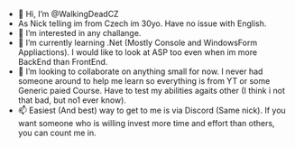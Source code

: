 - 👋 Hi, I’m @WalkingDeadCZ
- As Nick telling im from Czech im 30yo. Have no issue with English.
- 👀 I’m interested in any challange.
- 🌱 I’m currently learning .Net (Mostly Console and WindowsForm Appliactions). I would like to look at ASP too even when im more BackEnd than FrontEnd.
- 💞️ I’m looking to collaborate on anything small for now. I never had someone around to help me learn so everything is from YT or some Generic paied Course. Have to test my abilities agaits other (I think i not that bad, but no1 ever know).
- 📫 Easiest (And best) way to get to me is via Discord (Same nick). If you want someone who is willing invest more time and effort than others, you can count me in.

<!---
WalkingDeadCZ/WalkingDeadCZ is a ✨ special ✨ repository because its `README.md` (this file) appears on your GitHub profile.
You can click the Preview link to take a look at your changes.
--->
